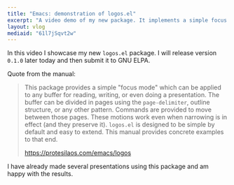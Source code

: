 ```yaml
---
title: "Emacs: demonstration of logos.el"
excerpt: "A video demo of my new package. It implements a simple focus mode."
layout: vlog
mediaid: "61l7jSqvt2w"
---
```


In this video I showcase my new `logos.el` package.  I will release
version `0.1.0` later today and then submit it to GNU ELPA.

Quote from the manual:

> This package provides a simple "focus mode" which can be applied to
> any buffer for reading, writing, or even doing a presentation.  The
> buffer can be divided in pages using the `page-delimiter`, outline
> structure, or any other pattern.  Commands are provided to move
> between those pages.  These motions work even when narrowing is in
> effect (and they preserve it).  `logos.el` is designed to be simple by
> default and easy to extend.  This manual provides concrete examples to
> that end.
> 
> <https://protesilaos.com/emacs/logos>

I have already made several presentations using this package and am
happy with the results.
